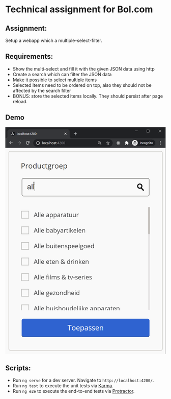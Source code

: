# Technical assignment for Bol.com

## Assignment:

Setup a webapp which a multiple-select-filter.

## Requirements:

- Show the multi-select and fill it with the given JSON data using http
- Create a search which can filter the JSON data
- Make it possible to select multiple items
- Selected items need to be ordered on top, also they should not be affected by the search filter
- BONUS: store the selected items locally. They should persist after page reload.

## Demo

![](bol.gif)

## Scripts:

- Run `ng serve` for a dev server. Navigate to `http://localhost:4200/`.
- Run `ng test` to execute the unit tests via [Karma](https://karma-runner.github.io).
- Run `ng e2e` to execute the end-to-end tests via [Protractor](http://www.protractortest.org/).

